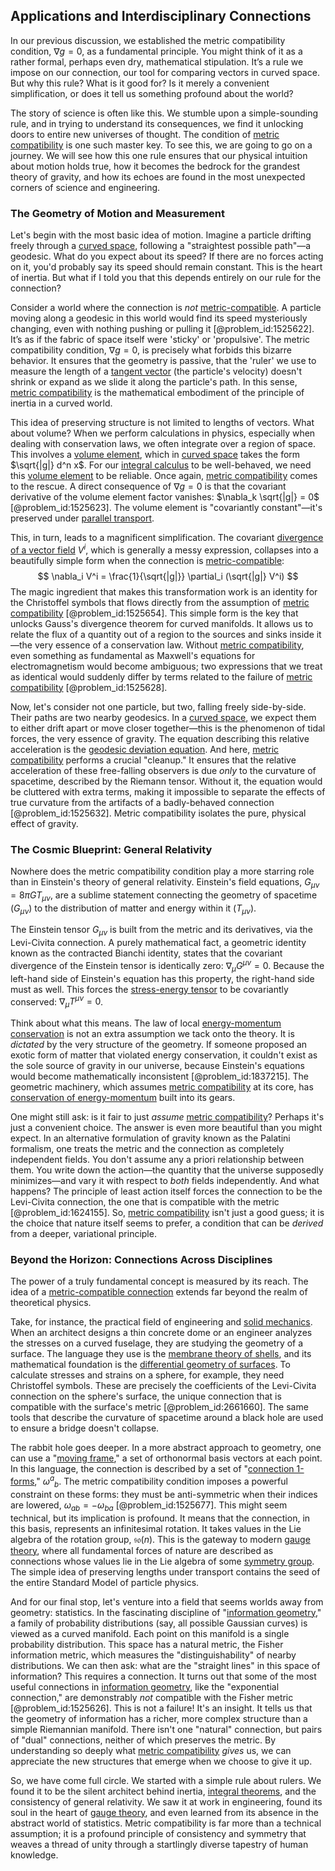 ## Applications and Interdisciplinary Connections

In our previous discussion, we established the metric compatibility condition, $\nabla g = 0$, as a fundamental principle. You might think of it as a rather formal, perhaps even dry, mathematical stipulation. It’s a rule we impose on our connection, our tool for comparing vectors in curved space. But why this rule? What is it good for? Is it merely a convenient simplification, or does it tell us something profound about the world?

The story of science is often like this. We stumble upon a simple-sounding rule, and in trying to understand its consequences, we find it unlocking doors to entire new universes of thought. The condition of [metric compatibility](@article_id:265416) is one such master key. To see this, we are going to go on a journey. We will see how this one rule ensures that our physical intuition about motion holds true, how it becomes the bedrock for the grandest theory of gravity, and how its echoes are found in the most unexpected corners of science and engineering.

### The Geometry of Motion and Measurement

Let's begin with the most basic idea of motion. Imagine a particle drifting freely through a [curved space](@article_id:157539), following a "straightest possible path"—a geodesic. What do you expect about its speed? If there are no forces acting on it, you'd probably say its speed should remain constant. This is the heart of inertia. But what if I told you that this depends entirely on our rule for the connection?

Consider a world where the connection is *not* [metric-compatible](@article_id:159761). A particle moving along a geodesic in this world would find its speed mysteriously changing, even with nothing pushing or pulling it [@problem_id:1525622]. It’s as if the fabric of space itself were 'sticky' or 'propulsive'. The metric compatibility condition, $\nabla g = 0$, is precisely what forbids this bizarre behavior. It ensures that the geometry is passive, that the 'ruler' we use to measure the length of a [tangent vector](@article_id:264342) (the particle's velocity) doesn't shrink or expand as we slide it along the particle's path. In this sense, [metric compatibility](@article_id:265416) is the mathematical embodiment of the principle of inertia in a curved world.

This idea of preserving structure is not limited to lengths of vectors. What about volume? When we perform calculations in physics, especially when dealing with conservation laws, we often integrate over a region of space. This involves a [volume element](@article_id:267308), which in [curved space](@article_id:157539) takes the form $\sqrt{|g|} d^n x$. For our [integral calculus](@article_id:145799) to be well-behaved, we need this [volume element](@article_id:267308) to be reliable. Once again, [metric compatibility](@article_id:265416) comes to the rescue. A direct consequence of $\nabla g = 0$ is that the covariant derivative of the volume element factor vanishes: $\nabla_k \sqrt{|g|} = 0$ [@problem_id:1525623]. The volume element is "covariantly constant"—it's preserved under [parallel transport](@article_id:160177).

This, in turn, leads to a magnificent simplification. The covariant [divergence of a vector field](@article_id:135848) $V^i$, which is generally a messy expression, collapses into a beautifully simple form when the connection is [metric-compatible](@article_id:159761):
$$ \nabla_i V^i = \frac{1}{\sqrt{|g|}} \partial_i (\sqrt{|g|} V^i) $$
The magic ingredient that makes this transformation work is an identity for the Christoffel symbols that flows directly from the assumption of [metric compatibility](@article_id:265416) [@problem_id:1525654]. This simple form is the key that unlocks Gauss's divergence theorem for curved manifolds. It allows us to relate the flux of a quantity out of a region to the sources and sinks inside it—the very essence of a conservation law. Without [metric compatibility](@article_id:265416), even something as fundamental as Maxwell's equations for electromagnetism would become ambiguous; two expressions that we treat as identical would suddenly differ by terms related to the failure of [metric compatibility](@article_id:265416) [@problem_id:1525628].

Now, let's consider not one particle, but two, falling freely side-by-side. Their paths are two nearby geodesics. In a [curved space](@article_id:157539), we expect them to either drift apart or move closer together—this is the phenomenon of tidal forces, the very essence of gravity. The equation describing this relative acceleration is the [geodesic deviation equation](@article_id:159552). And here, [metric compatibility](@article_id:265416) performs a crucial "cleanup." It ensures that the relative acceleration of these free-falling observers is due *only* to the curvature of spacetime, described by the Riemann tensor. Without it, the equation would be cluttered with extra terms, making it impossible to separate the effects of true curvature from the artifacts of a badly-behaved connection [@problem_id:1525632]. Metric compatibility isolates the pure, physical effect of gravity.

### The Cosmic Blueprint: General Relativity

Nowhere does the metric compatibility condition play a more starring role than in Einstein's theory of general relativity. Einstein's field equations, $G_{\mu\nu} = 8\pi G T_{\mu\nu}$, are a sublime statement connecting the geometry of spacetime ($G_{\mu\nu}$) to the distribution of matter and energy within it ($T_{\mu\nu}$).

The Einstein tensor $G_{\mu\nu}$ is built from the metric and its derivatives, via the Levi-Civita connection. A purely mathematical fact, a geometric identity known as the contracted Bianchi identity, states that the covariant divergence of the Einstein tensor is identically zero: $\nabla_\mu G^{\mu\nu} = 0$. Because the left-hand side of Einstein's equation has this property, the right-hand side must as well. This forces the [stress-energy tensor](@article_id:146050) to be covariantly conserved: $\nabla_\mu T^{\mu\nu} = 0$.

Think about what this means. The law of local [energy-momentum conservation](@article_id:190567) is not an extra assumption we tack onto the theory. It is *dictated* by the very structure of the geometry. If someone proposed an exotic form of matter that violated energy conservation, it couldn't exist as the sole source of gravity in our universe, because Einstein's equations would become mathematically inconsistent [@problem_id:1837215]. The geometric machinery, which assumes [metric compatibility](@article_id:265416) at its core, has [conservation of energy-momentum](@article_id:193933) built into its gears.

One might still ask: is it fair to just *assume* [metric compatibility](@article_id:265416)? Perhaps it's just a convenient choice. The answer is even more beautiful than you might expect. In an alternative formulation of gravity known as the Palatini formalism, one treats the metric and the connection as completely independent fields. You don't assume any a priori relationship between them. You write down the action—the quantity that the universe supposedly minimizes—and vary it with respect to *both* fields independently. And what happens? The principle of least action itself forces the connection to be the Levi-Civita connection, the one that is compatible with the metric [@problem_id:1624155]. So, [metric compatibility](@article_id:265416) isn't just a good guess; it is the choice that nature itself seems to prefer, a condition that can be *derived* from a deeper, variational principle.

### Beyond the Horizon: Connections Across Disciplines

The power of a truly fundamental concept is measured by its reach. The idea of a [metric-compatible connection](@article_id:194044) extends far beyond the realm of theoretical physics.

Take, for instance, the practical field of engineering and [solid mechanics](@article_id:163548). When an architect designs a thin concrete dome or an engineer analyzes the stresses on a curved fuselage, they are studying the geometry of a surface. The language they use is the [membrane theory of shells](@article_id:195682), and its mathematical foundation is the [differential geometry of surfaces](@article_id:274393). To calculate stresses and strains on a sphere, for example, they need Christoffel symbols. These are precisely the coefficients of the Levi-Civita connection on the sphere's surface, the unique connection that is compatible with the surface's metric [@problem_id:2661660]. The same tools that describe the curvature of spacetime around a black hole are used to ensure a bridge doesn't collapse.

The rabbit hole goes deeper. In a more abstract approach to geometry, one can use a "[moving frame](@article_id:274024)," a set of orthonormal basis vectors at each point. In this language, the connection is described by a set of "[connection 1-forms](@article_id:185399)," $\omega^a{}_b$. The metric compatibility condition imposes a powerful constraint on these forms: they must be anti-symmetric when their indices are lowered, $\omega_{ab} = -\omega_{ba}$ [@problem_id:1525677]. This might seem technical, but its implication is profound. It means that the connection, in this basis, represents an infinitesimal rotation. It takes values in the Lie algebra of the rotation group, $\mathfrak{so}(n)$. This is the gateway to modern [gauge theory](@article_id:142498), where all fundamental forces of nature are described as connections whose values lie in the Lie algebra of some [symmetry group](@article_id:138068). The simple idea of preserving lengths under transport contains the seed of the entire Standard Model of particle physics.

And for our final stop, let's venture into a field that seems worlds away from geometry: statistics. In the fascinating discipline of "[information geometry](@article_id:140689)," a family of probability distributions (say, all possible Gaussian curves) is viewed as a curved manifold. Each point on this manifold is a single probability distribution. This space has a natural metric, the Fisher information metric, which measures the "distinguishability" of nearby distributions. We can then ask: what are the "straight lines" in this space of information? This requires a connection. It turns out that some of the most useful connections in [information geometry](@article_id:140689), like the "exponential connection," are demonstrably *not* compatible with the Fisher metric [@problem_id:1525626]. This is not a failure! It's an insight. It tells us that the geometry of information has a richer, more complex structure than a simple Riemannian manifold. There isn't one "natural" connection, but pairs of "dual" connections, neither of which preserves the metric. By understanding so deeply what [metric compatibility](@article_id:265416) *gives* us, we can appreciate the new structures that emerge when we choose to give it up.

So, we have come full circle. We started with a simple rule about rulers. We found it to be the silent architect behind inertia, [integral theorems](@article_id:183186), and the consistency of general relativity. We saw it at work in engineering, found its soul in the heart of [gauge theory](@article_id:142498), and even learned from its absence in the abstract world of statistics. Metric compatibility is far more than a technical assumption; it is a profound principle of consistency and symmetry that weaves a thread of unity through a startlingly diverse tapestry of human knowledge.